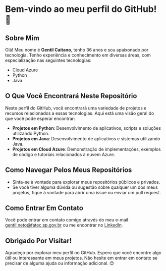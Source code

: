 # Bem-vindo ao meu perfil do GitHub! 👋

## Sobre Mim
Olá! Meu nome é **Gentil Caitano**, tenho 36 anos e sou apaixonado por tecnologia. Tenho experiência e conhecimento em diversas áreas, com especialização nas seguintes tecnologias:

- Cloud Azure
- Python
- Java

## O Que Você Encontrará Neste Repositório
Neste perfil do GitHub, você encontrará uma variedade de projetos e recursos relacionados a essas tecnologias. Aqui está uma visão geral do que você pode esperar encontrar:

- **Projetos em Python**: Desenvolvimento de aplicativos, scripts e soluções utilizando Python.
- **Projetos em Java**: Desenvolvimento de aplicativos e sistemas utilizando Java.
- **Projetos em Cloud Azure**: Demonstração de implementações, exemplos de código e tutoriais relacionados à nuvem Azure.

## Como Navegar Pelos Meus Repositórios
- Sinta-se à vontade para explorar meus repositórios públicos e privados.
- Se você tiver alguma dúvida ou sugestão sobre qualquer um dos meus projetos, fique à vontade para abrir uma issue ou enviar um pull request.

## Como Entrar Em Contato
Você pode entrar em contato comigo através do meu e-mail [gentil.neto@fatec.sp.gov.br](mailto:gentil.neto@fatec.sp.gov.br) ou me encontrar no [LinkedIn](https://www.linkedin.com/in/seu-perfil-linkedin/).

## Obrigado Por Visitar!
Agradeço por explorar meu perfil no GitHub. Espero que você encontre algo útil ou interessante em meus projetos. Não hesite em entrar em contato se precisar de alguma ajuda ou informação adicional. 😊
